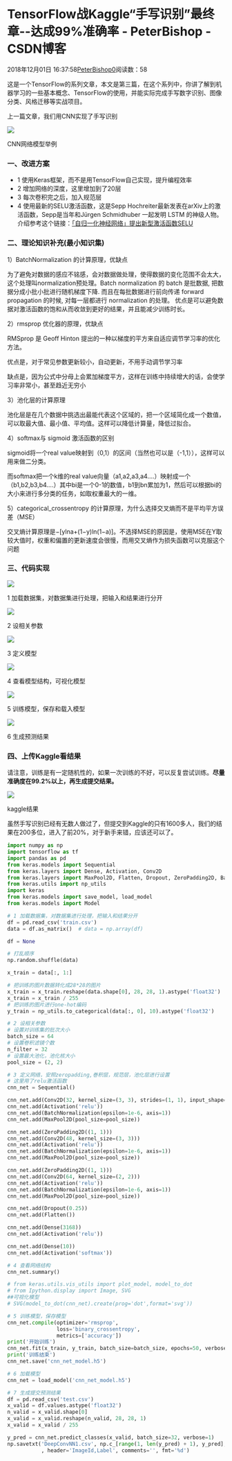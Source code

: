 # TensorFlow战Kaggle“手写识别”最终章--达成99%准确率 - PeterBishop - CSDN博客





2018年12月01日 16:37:58[PeterBishop0](https://me.csdn.net/qq_40061421)阅读数：58








> 
这是一个TensorFlow的系列文章，本文是第三篇，在这个系列中，你讲了解到机器学习的一些基本概念、TensorFlow的使用，并能实际完成手写数字识别、图像分类、风格迁移等实战项目。


上一篇文章，我们用CNN实现了手写识别

![](https://upload-images.jianshu.io/upload_images/280127-74b02a656a789723.png?imageMogr2/auto-orient/strip%7CimageView2/2/w/600/format/webp)

CNN网络模型举例

### 一、改进方案
- 1 使用Keras框架，而不是用TensorFlow自己实现，提升编程效率
- 2 增加网络的深度，这里增加到了20层
- 3 每次卷积完之后，加入规范层
- 4 使用最新的SELU激活函数，这是Sepp Hochreiter最新发表在arXiv上的激活函数，Sepp是当年和Jürgen Schmidhuber 一起发明 LSTM 的神级人物。介绍参考这个链接：[「自归一化神经网络」提出新型激活函数SELU](https://link.jianshu.com?t=http://example.net/)

### 二、理论知识补充(最小知识集)

1）BatchNormalization 的计算原理，优缺点

为了避免对数据的感应不铭感，会对数据做处理，使得数据的变化范围不会太大，这个处理叫normalization预处理。Batch normalization 的 batch 是批数据, 把数据分成小批小批进行随机梯度下降. 而且在每批数据进行前向传递 forward propagation 的时候, 对每一层都进行 normalization 的处理。 优点是可以避免数据对激活函数的饱和从而收敛到更好的结果，并且能减少训练时长。

2）rmsprop 优化器的原理，优缺点

RMSprop 是 Geoff Hinton 提出的一种以梯度的平方来自适应调节学习率的优化方法。

优点是，对于常见参数更新较小，自动更新，不用手动调节学习率

缺点是，因为公式中分母上会累加梯度平方，这样在训练中持续增大的话，会使学习率非常小，甚至趋近无穷小

3）池化层的计算原理

池化层是在几个数据中挑选出最能代表这个区域的，把一个区域简化成一个数值，可以取最大值、最小值、平均值。这样可以降低计算量，降低过拟合。

4）softmax与 sigmoid 激活函数的区别

sigmoid将一个real value映射到（0,1）的区间（当然也可以是（-1,1）），这样可以用来做二分类。

而softmax把一个k维的real value向量（a1,a2,a3,a4….）映射成一个（b1,b2,b3,b4….）其中bi是一个0-1的数值，b1到bn累加为1，然后可以根据bi的大小来进行多分类的任务，如取权重最大的一维。

5）categorical_crossentropy 的计算原理，为什么选择交叉熵而不是平均平方误差（MSE）

交叉熵计算原理是−[ylna+(1−y)ln(1−a)]。不选择MSE的原因是，使用MSE在Y取较大值时，权重和偏置的更新速度会很慢，而用交叉熵作为损失函数可以克服这个问题

### 三、代码实现

![](https://upload-images.jianshu.io/upload_images/280127-0dd9f45f8617b58a.png?imageMogr2/auto-orient/strip%7CimageView2/2/w/745/format/webp)

1 加载数据集，对数据集进行处理，把输入和结果进行分开

![](https://upload-images.jianshu.io/upload_images/280127-2cb1b64d704a29c7.png?imageMogr2/auto-orient/strip%7CimageView2/2/w/897/format/webp)

2 设相关参数

![](https://upload-images.jianshu.io/upload_images/280127-077abfc8bf88a76c.png?imageMogr2/auto-orient/strip%7CimageView2/2/w/1000/format/webp)

3 定义模型

![](https://upload-images.jianshu.io/upload_images/280127-c011fcc1b7fec653.png?imageMogr2/auto-orient/strip%7CimageView2/2/w/953/format/webp)

4 查看模型结构，可视化模型

![](https://upload-images.jianshu.io/upload_images/280127-e7465d3467befdd3.png?imageMogr2/auto-orient/strip%7CimageView2/2/w/1000/format/webp)

5 训练模型，保存和载入模型

![](https://upload-images.jianshu.io/upload_images/280127-12b51a98bca6a7bb.png?imageMogr2/auto-orient/strip%7CimageView2/2/w/1000/format/webp)

6 生成预测结果

### 四、上传Kaggle看结果

请注意，训练是有一定随机性的，如果一次训练的不好，可以反复尝试训练。**尽量准确度在99.2%以上，再生成提交结果。**

![](https://upload-images.jianshu.io/upload_images/280127-e11e0061cd83617a.png?imageMogr2/auto-orient/strip%7CimageView2/2/w/957/format/webp)

kaggle结果

虽然手写识别已经有无数人做过了，但提交到Kaggle的只有1600多人，我们的结果在200多位，进入了前20%，对于新手来错，应该还可以了。

```python
import numpy as np
import tensorflow as tf
import pandas as pd
from keras.models import Sequential
from keras.layers import Dense, Activation, Conv2D
from keras.layers import MaxPool2D, Flatten, Dropout, ZeroPadding2D, BatchNormalization
from keras.utils import np_utils
import keras
from keras.models import save_model, load_model
from keras.models import Model

# 1 加载数据集，对数据集进行处理，把输入和结果分开
df = pd.read_csv('train.csv')
data = df.as_matrix()  # data = np.array(df)

df = None

# 打乱顺序
np.random.shuffle(data)

x_train = data[:, 1:]

# 把训练的图片数据转化成28*28的图片
x_train = x_train.reshape(data.shape[0], 28, 28, 1).astype('float32')
x_train = x_train / 255
# 把训练的图片进行one-hot编码
y_train = np_utils.to_categorical(data[:, 0], 10).astype('float32')

# 2 设相关参数
# 设置对训练集的批次大小
batch_size = 64
# 设置卷积滤镜个数
n_filter = 32
# 设置最大池化，池化核大小
pool_size = (2, 2)

# 3 定义网络，安照zeropadding,巻积层，规范层，池化层进行设置
# 这里用了relu激活函数
cnn_net = Sequential()

cnn_net.add(Conv2D(32, kernel_size=(3, 3), strides=(1, 1), input_shape=(28, 28, 1)))
cnn_net.add(Activation('relu'))
cnn_net.add(BatchNormalization(epsilon=1e-6, axis=1))
cnn_net.add(MaxPool2D(pool_size=pool_size))

cnn_net.add(ZeroPadding2D((1, 1)))
cnn_net.add(Conv2D(48, kernel_size=(3, 3)))
cnn_net.add(Activation('relu'))
cnn_net.add(BatchNormalization(epsilon=1e-6, axis=1))
cnn_net.add(MaxPool2D(pool_size=pool_size))

cnn_net.add(ZeroPadding2D((1, 1)))
cnn_net.add(Conv2D(64, kernel_size=(2, 2)))
cnn_net.add(Activation('relu'))
cnn_net.add(BatchNormalization(epsilon=1e-6, axis=1))
cnn_net.add(MaxPool2D(pool_size=pool_size))

cnn_net.add(Dropout(0.25))
cnn_net.add(Flatten())

cnn_net.add(Dense(3168))
cnn_net.add(Activation('relu'))

cnn_net.add(Dense(10))
cnn_net.add(Activation('softmax'))

# 4 查看网络结构
cnn_net.summary()

# from keras.utils.vis_utils import plot_model, model_to_dot
# from Ipython.display import Image, SVG
##可视化模型
# SVG(model_to_dot(cnn_net).create(prog='dot',format='svg'))

# 5 训练模型，保存模型
cnn_net.compile(optimizer='rmsprop',
                loss='binary_crossentropy',
                metrics=['accuracy'])
print('开始训练')
cnn_net.fit(x_train, y_train, batch_size=batch_size, epochs=50, verbose=1, validation_split=0.2)
print('训练结束')
cnn_net.save('cnn_net_model.h5')

# 6 加载模型
cnn_net = load_model('cnn_net_model.h5')

# 7 生成提交预测结果
df = pd.read_csv('test.csv')
x_valid = df.values.astype('float32')
n_valid = x_valid.shape[0]
x_valid = x_valid.reshape(n_valid, 28, 28, 1)
x_valid = x_valid / 255

y_pred = cnn_net.predict_classes(x_valid, batch_size=32, verbose=1)
np.savetxt('DeepConvNN1.csv', np.c_[range(1, len(y_pred) + 1), y_pred], delimiter=',' \
           , header='ImageId,Label', comments='', fmt='%d')
```





